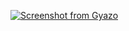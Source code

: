 
[![Screenshot from Gyazo](https://gyazo.com/3c971d9ba1f89df33e68007ca6ae114f/raw)](https://gyazo.com/3c971d9ba1f89df33e68007ca6ae114f)
